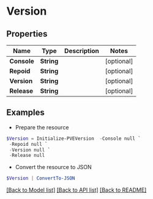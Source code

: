 # Version
## Properties

Name | Type | Description | Notes
------------ | ------------- | ------------- | -------------
**Console** | **String** |  | [optional] 
**Repoid** | **String** |  | [optional] 
**Version** | **String** |  | [optional] 
**Release** | **String** |  | [optional] 

## Examples

- Prepare the resource
```powershell
$Version = Initialize-PVEVersion  -Console null `
 -Repoid null `
 -Version null `
 -Release null
```

- Convert the resource to JSON
```powershell
$Version | ConvertTo-JSON
```

[[Back to Model list]](../README.md#documentation-for-models) [[Back to API list]](../README.md#documentation-for-api-endpoints) [[Back to README]](../README.md)

